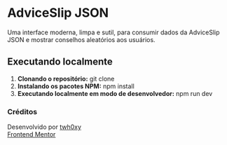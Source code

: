 # AdviceSlip JSON

Uma interface moderna, limpa e sutil, para consumir dados da AdviceSlip JSON e mostrar conselhos aleatórios aos usuários.

## Executando localmente

1. **Clonando o repositório:** git clone
2. **Instalando os pacotes NPM:** npm install
3. **Executando localmente em modo de desenvolvedor:** npm run dev

### Créditos

Desenvolvido por [twh0xy](https://github.com/twh0xy)  
[Frontend Mentor](https://www.frontendmentor.io/challenges/advice-generator-app-QdUG-13db)
